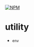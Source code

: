 [![NPM](https://nodei.co/npm/@jlongyam/utility.svg?style=flat-square&data=n&color=orange)](https://www.npmjs.com/package/@jlongyam/utility)

# utility

- `env`
